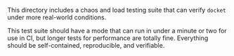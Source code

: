 This directory includes a chaos and load testing suite that can verify `docket` under
more real-world conditions.

This test suite should have a mode that can run in under a minute or two for use in CI,
but longer tests for performance are totally fine.  Everything should be self-contained,
reproducible, and verifiable.
